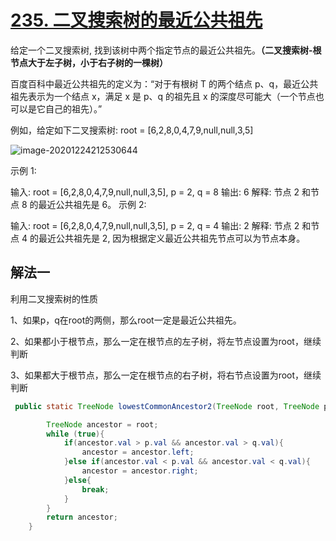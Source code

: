 # [235. 二叉搜索树的最近公共祖先](https://leetcode-cn.com/problems/lowest-common-ancestor-of-a-binary-search-tree/)

给定一个二叉搜索树, 找到该树中两个指定节点的最近公共祖先。**（二叉搜索树-根节点大于左子树，小于右子树的一棵树）**

百度百科中最近公共祖先的定义为：“对于有根树 T 的两个结点 p、q，最近公共祖先表示为一个结点 x，满足 x 是 p、q 的祖先且 x 的深度尽可能大（一个节点也可以是它自己的祖先）。”

例如，给定如下二叉搜索树:  root = [6,2,8,0,4,7,9,null,null,3,5]



![image-20201224212530644](assets/image-20201224212530644.png)

示例 1:

输入: root = [6,2,8,0,4,7,9,null,null,3,5], p = 2, q = 8
输出: 6 
解释: 节点 2 和节点 8 的最近公共祖先是 6。
示例 2:

输入: root = [6,2,8,0,4,7,9,null,null,3,5], p = 2, q = 4
输出: 2
解释: 节点 2 和节点 4 的最近公共祖先是 2, 因为根据定义最近公共祖先节点可以为节点本身。



## 解法一

利用二叉搜索树的性质

1、如果p，q在root的两侧，那么root一定是最近公共祖先。

2、如果都小于根节点，那么一定在根节点的左子树，将左节点设置为root，继续判断

3、如果都大于根节点，那么一定在根节点的右子树，将右节点设置为root，继续判断

```java
 public static TreeNode lowestCommonAncestor2(TreeNode root, TreeNode p, TreeNode q) {

        TreeNode ancestor = root;
        while (true){
            if(ancestor.val > p.val && ancestor.val > q.val){
                ancestor = ancestor.left;
            }else if(ancestor.val < p.val && ancestor.val < q.val){
                ancestor = ancestor.right;
            }else{
                break;
            }
        }
        return ancestor;
    }
```

